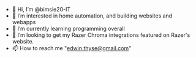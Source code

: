 - 👋 Hi, I’m @bimsie20-IT
- 👀 I’m interested in home automation, and building websites and webapps
- 🌱 I’m currently learning programming overall
- 💞️ I’m looking to get my Razer Chroma integrations featured on Razer's website.
- 📫 How to reach me "edwin.thyse@gmail.com"

<!---
bimsie20-IT/bimsie20-IT is a ✨ special ✨ repository because its `README.md` (this file) appears on your GitHub profile.
You can click the Preview link to take a look at your changes.
--->

